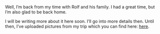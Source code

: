 Well, I’m back from my time with Rolf and his family. I had a great time, but I’m also glad to be back home.

I will be writing more about it here soon. I’ll go into more details then. Until then, I’ve uploaded pictures from my trip which you can find here: [here](http://picasaweb.google.com/seifertalex/Christmas2007).